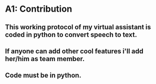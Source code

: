 # A1: Contribution

## This working protocol of my virtual assistant is coded in python to convert speech to text. 

## If anyone can add other cool features i'll add her/him as team member.

## Code must be in python.

